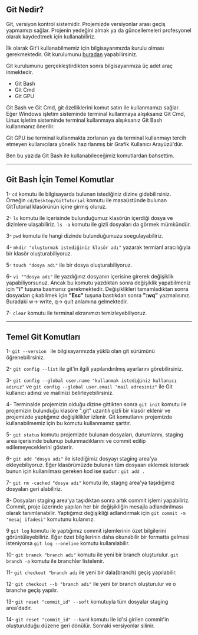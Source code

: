 ## Git Nedir?
Git, versiyon kontrol sistemidir. Projemizde versiyonlar arası geçiş yapmamızı sağlar. Projenin yedeğini almak ya da güncellemeleri profesyonel olarak kaydedtmek için kullanabiliriz.

İlk olarak Git'i kullanabilmemiz için bilgisayarımızda kurulu olması gerekmektedir. Git kurulumunu [buradan](https://git-scm.com/downloads) yapabilirsiniz.

Git kurulumunu gerçekleştirdikten sonra bilgisayarımıza üç adet araç inmektedir.
- Git Bash
- Git Cmd
- Git GPU

Git Bash ve Git Cmd, git özelliklerini komut satırı ile kullanmamızı sağlar. Eğer Windows işletim sisteminde terminal kullanmaya alışıksanız Git Cmd, Linux işletim sisteminde terminal kullanmaya alışıksanız Git Bash kullanmanız önerilir.

Git GPU ise terminal kullanmakta zorlanan ya da terminal kullanmayı tercih etmeyen kullanıcılara yönelik hazırlanmış bir Grafik Kullanıcı Arayüzü'dür.

Ben bu yazıda Git Bash ile kullanabileceğimiz komutlardan bahsettim.

---
## Git Bash İçin Temel Komutlar

1- `cd` komutu ile bilgisayarda bulunan istediğiniz dizine gidebilirsiniz. Örneğin `cd/Desktop/GitTutorial` komutu ile masaüstünde bulunan GitTutorial klasörünün içine girmiş oluruz.  

2- `ls` komutu ile içerisinde bulunduğumuz klasörün içerdiği dosya ve dizinlere ulaşabiliriz. `ls -a` komutu ile gizli dosyaları da görmek mümkündür.  

3- `pwd` komutu ile hangi dizinde bulunduğumuzu soegulayabiliriz.  

4- `mkdir "oluşturmak istediğiniz klasör adı"` yazarak termianl aracılığıyla bir klasör oluşturabiliyoruz.  

5- `touch "dosya adı"` ile bir dosya oluşturabiliyoruz. 

6- `vi ""dosya adı"` ile yazdığınız dosyanın içerisine girerek değişiklik yapabiliyorsunuz. Ancak bu komutu yazdıktan sonra değişiklik yapabilmeniz için **"i"** tuşuna basmanız gerekmektedir. Değişiklikleri tamamladıktan sonra dosyadan çıkabilmek için **"Esc"** tuşuna bastıkdan sonra **":wq"** yazmalısınız. Buradaki w-> write, q-> quit anlamına gelmektedir.  

7- `clear` komutu ile terminal ekranımızı temizleyebiliyoruz.

---
## Temel Git Komutları


1- `git --version ` ile bilgisayarınızda yüklü olan git sürümünü öğrenebilirsiniz.  
  
2- `git config --list` ile git'in ilgili yapılandırılmış ayarlarını görebilirsiniz.  

3- `git config --global user.name "kullanmak istediğiniz kullanıcı adınız"` ve `git config --global user.email "mail adresiniz"` ile Git kullanıcı adınız ve mailinizi belirleyebilirsiniz.  

4- Terminalde projemizin olduğu dizine gittikten sonra ` git init ` komutu ile projemizin bulunduğu klasöre ".git" uzantılı gizli bir klasör eklenir ve projemizde yaptığımız değişiklikler izlenir. Git komutlarını projemizde kullanabilmemiz için bu komutu kullanmamız şarttır.  

5- `git status` komutu projemizde bulunan dosyaları, durumlarını, staging area içerisinde bulunup bulunmadıklarını ve commit edilip edilemeyeceklerini gösterir.  

6- `git add "dosya adı"` ile istediğimiz dosyayı staging area'ya ekleyebiliyoruz. Eğer klasörümüzde bulunan tüm dosyaarı eklemek istersek bunun için kullanılması gereken kod ise şudur : `git add .` 

7- `git rm -cached "dosya adı"` komutu ile, stagng area'ya taşıdığımız dosyaları geri alabiliriz.

8- Dosyaları staging area'ya taşıdıktan sonra artık commit işlemi yapabiliriz. Commit, proje üzerinde yapılan her bir değişikliğin mesajla adlandırılması olarak tanımlanabilir. Yaptığımız değişikliği adlandırmak için `git commit -m "mesaj ifadesi"` komutunu kulanırız.

9 `git log` komutu ile yaptığımız commit işlemlerinin özet bilgilerini görüntüleyebiliriz. Eğer özet bilgilerinin daha okunabilir bir formatta gelmesi isteniyorsa `git log --oneline` komutu kullanılabilir.

10- `git branck "branch adı"` komutu ile yeni bir branch oluşturulur. `git branch -a` komutu ile branchler listelenir.

11- `git checkout "branch adı` ile yeni bir dala(branch) geçiş yapılabilir.

12- `git checkout --b "branch adı"` ile yeni bir branch oluşturulur ve o branche geçiş yapılır.

13- `git reset "commit_id" --soft` komutuyla tüm dosyalar staging area'dadır.

14- `git reset "commit_id" --hard` komutu ile id'si girilen commit'in oluşturulduğu düzene geri dönülür. Sonraki versiyonlar silinir.




